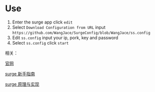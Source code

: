 # Use

1. Enter the surge app click `edit` 
2. Select `Download Configuration from URL`  input `https://github.com/WangJace/SurgeConfig/blob/WangJace/ss.config`
3. Edit `ss.config` input your ip, pork, key and password
4. Select `ss.config` click `start`


相关： 

[官网](http://surge.run/manual/) 

[surge 新手指南](https://medium.com/@scomper/surge-%E9%85%8D%E7%BD%AE%E6%96%87%E4%BB%B6-a1533c10e80b#.p6jou9a6l) 

[surge 原理与实现](https://medium.com/@Blankwonder/surge-%E5%8E%9F%E7%90%86%E4%B8%8E%E5%AE%9E%E7%8E%B0-8aa3304fb3bb#.ujkp7yp7z)



